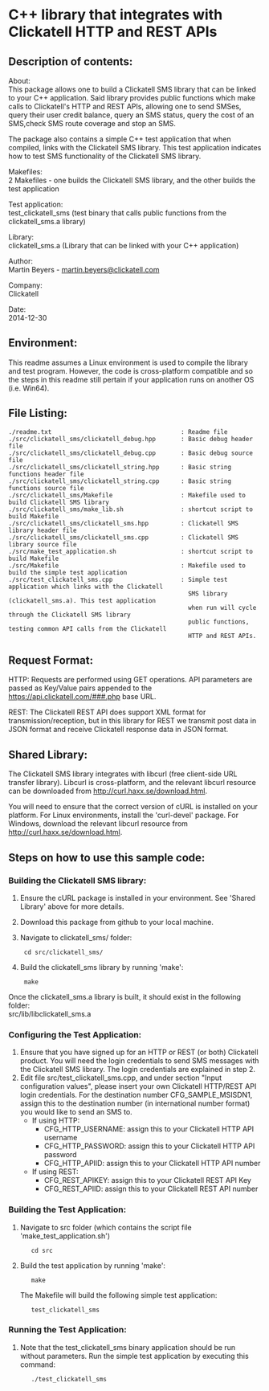 C++ library that integrates with Clickatell HTTP and REST APIs
==============================================================

Description of contents:
------------------------
About:            
This package allows one to build a Clickatell SMS library that can be linked to your C++ application. Said library provides public functions which make calls to Clickatell's HTTP and REST APIs, allowing one to send SMSes, query their user credit balance, query an SMS status, query the cost of an SMS,check SMS route coverage and stop an SMS.

The package also contains a simple C++ test application that when compiled, links with the Clickatell SMS library. This test application indicates how to test SMS functionality of the Clickatell SMS library.

Makefiles:    
2 Makefiles - one builds the Clickatell SMS library, and the other builds the test application

Test application:    
test_clickatell_sms (test binary that calls public functions from the clickatell_sms.a library)

Library:    
clickatell_sms.a    (Library that can be linked with your C++ application)

Author:    
Martin Beyers - martin.beyers@clickatell.com

Company:    
Clickatell

Date:    
2014-12-30

Environment:
------------
This readme assumes a Linux environment is used to compile the library and test program. However, the code is cross-platform 
compatible and so the steps in this readme still pertain if your application runs on another OS (i.e. Win64).

File Listing:
-------------
    ./readme.txt                                    : Readme file
    ./src/clickatell_sms/clickatell_debug.hpp       : Basic debug header file
    ./src/clickatell_sms/clickatell_debug.cpp       : Basic debug source file
    ./src/clickatell_sms/clickatell_string.hpp      : Basic string functions header file
    ./src/clickatell_sms/clickatell_string.cpp      : Basic string functions source file
    ./src/clickatell_sms/Makefile                   : Makefile used to build Clickatell SMS library
    ./src/clickatell_sms/make_lib.sh                : shortcut script to build Makefile
    ./src/clickatell_sms/clickatell_sms.hpp         : Clickatell SMS library header file
    ./src/clickatell_sms/clickatell_sms.cpp         : Clickatell SMS library source file
    ./src/make_test_application.sh                  : shortcut script to build Makefile
    ./src/Makefile                                  : Makefile used to build the simple test application
    ./src/test_clickatell_sms.cpp                   : Simple test application which links with the Clickatell 
                                                      SMS library (clickatell_sms.a). This test application 
                                                      when run will cycle through the Clickatell SMS library 
                                                      public functions, testing common API calls from the Clickatell 
                                                      HTTP and REST APIs.
                            
                           
Request Format:
---------------
HTTP: Requests are performed using GET operations. API parameters are passed as Key/Value pairs appended to 
      the https://api.clickatell.com/###.php base URL.

REST: The Clickatell REST API does support XML format for transmission/reception, but in this library for 
      REST we transmit post data in JSON format and receive Clickatell response data in JSON format. 

Shared Library:
---------------
The Clickatell SMS library integrates with libcurl (free client-side URL transfer library).
Libcurl is cross-platform, and the relevant libcurl resource can be downloaded from 
http://curl.haxx.se/download.html. 

You will need to ensure that the correct version of cURL is installed on your platform.
For Linux environments, install the 'curl-devel' package. 
For Windows, download the relevant libcurl resource from http://curl.haxx.se/download.html.

Steps on how to use this sample code:
---------------
### Building the Clickatell SMS library:
1. Ensure the cURL package is installed in your environment. See 'Shared Library' above for 
      more details.
2. Download this package from github to your local machine.
3. Navigate to clickatell_sms/ folder:

        cd src/clickatell_sms/

4. Build the clickatell_sms library by running 'make':

        make

Once the clickatell_sms.a library is built, it should exist in the following folder:      
src/lib/libclickatell_sms.a
  
### Configuring the Test Application:
1. Ensure that you have signed up for an HTTP or REST (or both) Clickatell product. You will 
   need the login credentials to send SMS messages with the Clickatell SMS library.
   The login credentials are explained in step 2.
2. Edit file src/test_clickatell_sms.cpp, and under section "Input configuration values", 
   please insert your own Clickatell HTTP/REST API login credentials. For the destination 
   number CFG_SAMPLE_MSISDN1, assign this to the destination number (in international number 
   format) you would like to send an SMS to.
      * If using HTTP:
        * CFG_HTTP_USERNAME: assign this to your Clickatell HTTP API username
        * CFG_HTTP_PASSWORD: assign this to your Clickatell HTTP API password
        * CFG_HTTP_APIID:    assign this to your Clickatell HTTP API number
      * If using REST: 
        * CFG_REST_APIKEY:   assign this to your Clickatell REST API Key 
        * CFG_REST_APIID:    assign this to your Clickatell REST API number          
    
### Building the Test Application:
1. Navigate to src folder (which contains the script file 'make_test_application.sh')    

          cd src

2. Build the test application by running 'make':

          make

      The Makefile will build the following simple test application:   

          test_clickatell_sms
        
### Running the Test Application:
1. Note that the test_clickatell_sms binary application should be run without parameters.
   Run the simple test application by executing this command:

          ./test_clickatell_sms
     